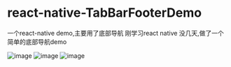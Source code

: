 # react-native-TabBarFooterDemo
一个react-native demo,主要用了底部导航
刚学习react native 没几天,做了一个简单的底部导航demo

![image](https://github.com/sololex/react-native-TabBarFooterDemo/blob/master/app/img/1.png)
![image](https://github.com/sololex/react-native-TabBarFooterDemo/blob/master/app/img/2.png)
![image](https://github.com/sololex/react-native-TabBarFooterDemo/blob/master/app/img/3.png)

